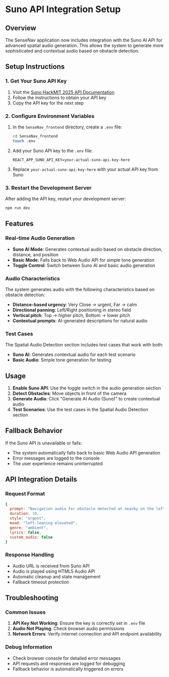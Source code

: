 # Suno API Integration Setup

## Overview
The SenseNav application now includes integration with the Suno AI API for advanced spatial audio generation. This allows the system to generate more sophisticated and contextual audio based on obstacle detection.

## Setup Instructions

### 1. Get Your Suno API Key
1. Visit the [Suno HackMIT 2025 API Documentation](https://suno-ai.notion.site/Suno-HackMIT-2025-API-Docs-a47928f8b7ca4b7ab8e0af8a1323ebf1)
2. Follow the instructions to obtain your API key
3. Copy the API key for the next step

### 2. Configure Environment Variables
1. In the `SenseNav_frontend` directory, create a `.env` file:
   ```bash
   cd SenseNav_frontend
   touch .env
   ```

2. Add your Suno API key to the `.env` file:
   ```
   REACT_APP_SUNO_API_KEY=your-actual-suno-api-key-here
   ```

3. Replace `your-actual-suno-api-key-here` with your actual API key from Suno

### 3. Restart the Development Server
After adding the API key, restart your development server:
```bash
npm run dev
```

## Features

### Real-time Audio Generation
- **Suno AI Mode**: Generates contextual audio based on obstacle direction, distance, and position
- **Basic Mode**: Falls back to Web Audio API for simple tone generation
- **Toggle Control**: Switch between Suno AI and basic audio generation

### Audio Characteristics
The system generates audio with the following characteristics based on obstacle detection:

- **Distance-based urgency**: Very Close → urgent, Far → calm
- **Directional panning**: Left/Right positioning in stereo field
- **Vertical pitch**: Top → higher pitch, Bottom → lower pitch
- **Contextual prompts**: AI-generated descriptions for natural audio

### Test Cases
The Spatial Audio Detection section includes test cases that work with both:
- **Suno AI**: Generates contextual audio for each test scenario
- **Basic Audio**: Simple tone generation for testing

## Usage

1. **Enable Suno API**: Use the toggle switch in the audio generation section
2. **Detect Obstacles**: Move objects in front of the camera
3. **Generate Audio**: Click "Generate AI Audio (Suno)" to create contextual audio
4. **Test Scenarios**: Use the test cases in the Spatial Audio Detection section

## Fallback Behavior
If the Suno API is unavailable or fails:
- The system automatically falls back to basic Web Audio API generation
- Error messages are logged to the console
- The user experience remains uninterrupted

## API Integration Details

### Request Format
```javascript
{
  prompt: "Navigation audio for obstacle detected at nearby on the left slightly above...",
  duration: 10,
  style: "urgent",
  mood: "left-leaning elevated",
  genre: "ambient",
  lyrics: false,
  custom_audio: false
}
```

### Response Handling
- Audio URL is received from Suno API
- Audio is played using HTML5 Audio API
- Automatic cleanup and state management
- Fallback timeout protection

## Troubleshooting

### Common Issues
1. **API Key Not Working**: Ensure the key is correctly set in `.env` file
2. **Audio Not Playing**: Check browser audio permissions
3. **Network Errors**: Verify internet connection and API endpoint availability

### Debug Information
- Check browser console for detailed error messages
- API requests and responses are logged for debugging
- Fallback behavior is automatically triggered on errors

